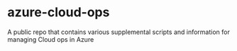 # azure-cloud-ops
A public repo that contains various supplemental scripts and information for managing Cloud ops in Azure
